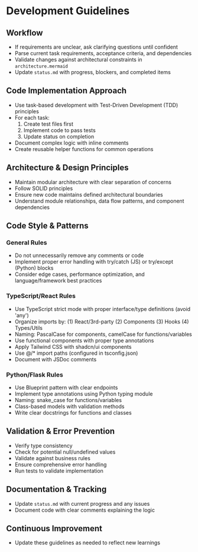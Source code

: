 # Development Guidelines
## Workflow
<!-- - Before implementation, thoroughly understand the context from `task.md`  -->
- If requirements are unclear, ask clarifying questions until confident
- Parse current task requirements, acceptance criteria, and dependencies
- Validate changes against architectural constraints in `architecture.mermaid`
- Update `status.md` with progress, blockers, and completed items

## Code Implementation Approach
- Use task-based development with Test-Driven Development (TDD) principles
- For each task:
  1. Create test files first
  2. Implement code to pass tests
  3. Update status on completion
- Document complex logic with inline comments
- Create reusable helper functions for common operations

## Architecture & Design Principles
- Maintain modular architecture with clear separation of concerns
- Follow SOLID principles
- Ensure new code maintains defined architectural boundaries
- Understand module relationships, data flow patterns, and component dependencies

## Code Style & Patterns

### General Rules
- Do not unnecessarily remove any comments or code
- Implement proper error handling with try/catch (JS) or try/except (Python) blocks
- Consider edge cases, performance optimization, and language/framework best practices

### TypeScript/React Rules
- Use TypeScript strict mode with proper interface/type definitions (avoid 'any')
- Organize imports by: (1) React/3rd-party (2) Components (3) Hooks (4) Types/Utils
- Naming: PascalCase for components, camelCase for functions/variables
- Use functional components with proper type annotations
- Apply Tailwind CSS with shadcn/ui components
- Use @/* import paths (configured in tsconfig.json)
- Document with JSDoc comments

### Python/Flask Rules
- Use Blueprint pattern with clear endpoints
- Implement type annotations using Python typing module
- Naming: snake_case for functions/variables
- Class-based models with validation methods
- Write clear docstrings for functions and classes

## Validation & Error Prevention
- Verify type consistency
- Check for potential null/undefined values
- Validate against business rules
- Ensure comprehensive error handling
- Run tests to validate implementation

## Documentation & Tracking
- Update `status.md` with current progress and any issues
- Document code with clear comments explaining the logic
<!-- - Track task completion in `task.md`, not in `memory.md` -->

## Continuous Improvement
- Update these guidelines as needed to reflect new learnings